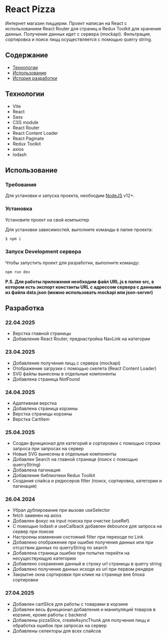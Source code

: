 # React Pizza

Интернет магазин пиццерии. Проект написан на React с использованием React Router для страниц и Redux Toolkit для хранения данных. Получение данных идет с сервера (mockapi). Фильтрация, сортировка и поиск пицц осуществляется с помощью querry string.

## Содержание

- [Технологии](#технологии)
- [Использование](#использование)
- [История разработки](#разработка)

## Технологии

- Vite
- React
- Sass
- CSS module
- React Router
- React Content Loader
- React Paginate
- Redux Toolkit
- axios
- lodash

## Использование

### Требования

Для установки и запуска проекта, необходим [NodeJS](https://nodejs.org/) v12+.

### Установка

Установите проект на свой компьютер

Для установки зависимостей, выполните команды в папке проекта:

```sh
$ npm i
```

### Запуск Development сервера

Чтобы запустить проект для разработки, выполните команду:

```sh
npm run dev
```

**P.S. Для работы приложения необходим файл URL.js в папке src, в котором есть экспорт константы URL с адрессом сервера с данными из файла data.json (можно использовать mockapi или json-server)**

## Разработка

### 22.04.2025

- Верстка главной страницы
- Добавление React Router, преднастройка NavLink на категории

### 23.04.2025

- Добавление получения пицц с сервера (mockapi)
- Отображение загрузки с помощью скелета (React Content Loader)
- SVG файлы вынесены в отдельные компоненты
- Добавлена страница NotFound

### 24.04.2025

- Адаптивная верстка
- Добавлена страница корзины
- Верстка страницы корзины
- Верстка CartItem

### 25.04.2025

- Создан функционал для категорий и сортировки с помощью строки запроса при запросах на сервер
- Новые SVG вынесены в отдельные компоненты
- Добавлен Search на главной странице (поиск с помощью querryString)
- Добавлена пагинация
- Добавление библиотеки Redux Toolkit
- Создания слайса и редюсеров filter (поиск, сортировка, категории и пагинация)

### 26.04.2024

- Убрал дублирование при вызове useSelector
- fetch заменен на axios
- Добавлен фокус на input поиска при очистке (useRef)
- С помощью lodash и useCallback добавлен debounce для запроса на сервер при поиске
- Настроены изменения состояний filter при переходе по Link
- Добавлено отображение при ошибке получения данных или при отсуствии данных по querryString по search
- Добавлена страница ошибки при попытке перейти на несуществующую категорию
- Добавлено сохранение данный в строку url страницы в querry string
- Добавлено получение данных исходя из url при первом рендере
- Закрытие окна сортировки при клике на странице вне блока сортировки

### 27.04.2025

- Добавлен cartSlice для работы с товарами в корзине
- Добавлен весь функционал добавления и манипуляций товаров в корзине, кроме работы с backend
- Добавлены pizzaSlice, createAsyncThunk для получения пицц и обработка ошибок при запросах на сервер
- Добавлены селекторы для всех слайсов
